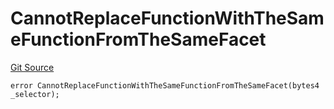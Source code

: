# CannotReplaceFunctionWithTheSameFunctionFromTheSameFacet
[Git Source](https://github.com/thrackle-io/forte-rules-engine/blob/4a2e9b2745fc1ebf2913bcb6fdbbd0ad4f2bfe93/src/protocol/economic/ruleProcessor/RuleProcessorDiamondLib.sol)


```solidity
error CannotReplaceFunctionWithTheSameFunctionFromTheSameFacet(bytes4 _selector);
```

